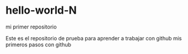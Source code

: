 # hello-world-N
mi primer repositorio


Este es el repositorio de prueba para aprender a trabajar con github
mis primeros pasos con github
